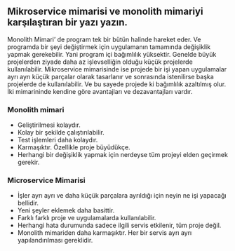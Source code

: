 ## Mikroservice mimarisi ve monolith mimariyi karşılaştıran bir yazı yazın.

Monolith Mimari’ de program tek bir bütün halinde hareket eder. Ve programda bir şeyi değiştirmek için uygulamanın tamamında değişiklik yapmak gerekebilir. Yani program içi bağımlılık yüksektir.  Genelde büyük projelerden ziyade daha az işlevselliğin olduğu küçük projelerde kullanılabilir. 
Mikroservice mimarisinde ise projede bir işi yapan uygulamalar ayrı ayrı küçük parçalar olarak tasarlanır ve sonrasında istenilirse başka projelerde de kullanılabilir.  Ve bu sayede projede ki bağımlılık azaltılmış olur.
İki mimarininde kendine göre avantajları ve dezavantajları vardır.


### Monolith mimari 

- Geliştirilmesi kolaydır.
- Kolay bir şekilde çalıştırılabilir. 
- Test işlemleri daha kolaydır.
- Karmaşıktır. Özellikle proje büyüdükçe. 
- Herhangi bir değişiklik yapmak için nerdeyse tüm projeyi elden geçirmek gerekir.


### Microservice Mimarisi

- İşler ayrı ayrı ve daha küçük parçalara ayrıldığı için neyin ne işi yapacağı bellidir.
- Yeni şeyler eklemek daha basittir.
- Farklı farklı proje ve uygulamalarda kullanılabilir.  
- Herhangi hata durumunda sadece ilgili servis etkilenir, tüm proje değil.
- Monolith mimariden daha karmaşıktır. Her bir servis ayrı ayrı yapılandırılması gereklidir.
